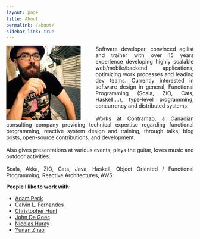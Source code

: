 ```yaml
---
layout: page
title: About
permalink: /about/
sidebar_link: true
---
```


<div class="overflow: auto;">
  <img style="float: left;margin-right:40px;" src="/images/avatar.jpg" width="200" height="200">
  <p style="text-align:justify; text-justify: inter-word;">Software developer, convinced agilist and trainer with over 15 years experience developing highly scalable web/mobile/backend applications, optimizing work processes and leading dev teams. Currently interested in software design in general, Functional Programming (Scala, ZIO, Cats, Haskell,...), type-level programming, concurrency and distributed systems.
  <br/><br/>
  Works at <a href="http://www.contramap.dev">Contramap</a>, a Canadian consulting company providing technical expertise regarding functional programming, reactive system design and training, through talks, blog posts, open-source contributions, and development.
  <br/><br/>
  Also gives presentations at various events, plays the guitar, loves music and outdoor activities.
  <br/><br/>
  Scala, Akka, ZIO, Cats, Java, Haskell, Object Oriented / Functional Programming, Reactive Architectures, AWS</p>
</div>
<div class="overflow: auto;">
  <b>People I like to work with:</b>
  <p style="text-align:justify; text-justify: inter-word;">
    <ul>
      <li><a href="https://www.linkedin.com/in/adam-peck-1717281/"> Adam Peck</a></li>
      <li><a href="https://ca.linkedin.com/in/calvin-lee-fernandes">Calvin L. Fernandes</a></li>
      <li><a href="https://www.linkedin.com/in/christopher-hunt-a54108/">Christopher Hunt</a></li>
      <li><a href="https://www.linkedin.com/in/jdegoes/">John De Goes</a></li>
      <li><a href="https://www.linkedin.com/in/nhuray/">Nicolas Huray</a></li>
      <li><a href="https://www.linkedin.com/in/yunan-zhao-55b02937/">Yunan Zhao</a></li>
    </ul>
  </p>
</div>
